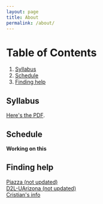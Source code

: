 ```yaml
---
layout: page
title: About
permalink: /about/
---
```


# Table of Contents
1. [Syllabus](#part1)
2. [Schedule](#part2)
3. [Finding help](#part3)


## Syllabus <a name="part1"></a>
<a href="Fall2021INFO523_Aug.pdf" target="_blank">Here's the PDF</a>.

## Schedule <a name="part2"></a>

**Working on this**

## Finding help <a name="part3"></a>
<a href="r_tuto.html" target="_blank">Piazza (not updated)</a><br />
<a href="r_tuto.html" target="_blank">D2L-UArizona (not updated)</a><br />
<a href="http://cromanpa94.github.io/cromanpa/contact/l" target="_blank">Cristian's info</a><br />
